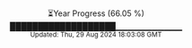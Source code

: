 <p align="center">
⏳Year Progress (66.05 %)<br>
███████████████████▁▁▁▁▁▁▁▁▁▁▁ <br>
<sub>Updated: Thu, 29 Aug 2024 18:03:08 GMT</sub>
</p>

